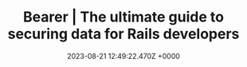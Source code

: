 ---
title: "Bearer | The ultimate guide to securing data for Rails developers"
link: "https://www.bearer.com/blog/ultimate-ruby-rails-data-security"
date: "2023-08-21 12:49:22.470Z +0000"
description: "Everything you need to know to secure your Ruby on Rails applications. From database connections to encryption. From a team of seasoned Rails devs."
category: "rails"
---